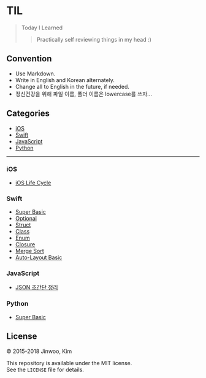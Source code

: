 # TIL

> Today I Learned
> > Practically self reviewing things in my head :)

## Convention

- Use Markdown.
- Write in English and Korean alternately.  
- Change all to English in the future, if needed.
- 정신건강을 위해 파일 이름, 폴더 이름은 lowercase를 쓰자...

## Categories

* [iOS](#ios)
* [Swift](#swift)
* [JavaScript](#javascript)
* [Python](#python)

* * * 

### iOS

- [iOS Life Cycle](ios/ios-lifecycle.md)

### Swift

- [Super Basic](swift/swift-basic.md)
- [Optional](swift/swift-optional.md)
- [Struct](swift/swift-struct.md)
- [Class](swift/swift-class.md)
- [Enum](swift/swift-enum.md)
- [Closure](swift/swift-closure.md)
- [Merge Sort](swift/swift-mergesort.md)
- [Auto-Layout Basic](swift/swift-autolayout-basic.md)

### JavaScript

- [JSON 초간단 정리](javascript/javascript-json.md)

### Python

- [Super Basic](python/python-basic.md)

## License

&copy; 2015-2018 Jinwoo, Kim  

This repository is available under the MIT license.  
See the `LICENSE` file for details.